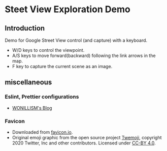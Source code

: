 # Steet View Exploration Demo

## Introduction

Demo for Google Street View control (and capture) with a keyboard.

- W/D keys to control the viewpoint.
- A/S keys to move forward(backward) following the link arrows in the map.
- F key to capture the current scene as an image.

## miscellaneous

### Eslint, Prettier configurations

- [WONILLISM's Blog](https://wonillism.tistory.com/271)

### Favicon

- Downloaded from [favicon.io](https://favicon.io/emoji-favicons/world-map).
- Original emoji graphic from the open source project [Twemoji](https://twemoji.twitter.com/), copyright 2020 Twitter, Inc and other contributors. Licensed under [CC-BY 4.0](https://creativecommons.org/licenses/by/4.0/).
